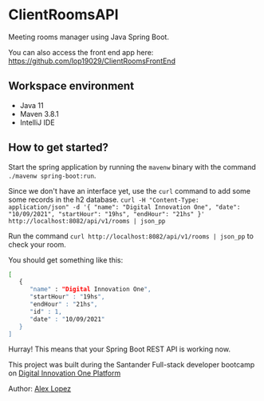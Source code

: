 # ClientRoomsAPI
Meeting rooms manager using Java Spring Boot.

You can also access the front end app here:
https://github.com/lop19029/ClientRoomsFrontEnd

## Workspace environment

- Java 11
- Maven 3.8.1
- IntelliJ IDE

## How to get started?
Start the spring application by running the `mavenw` binary with the command `./mavenw spring-boot:run`. 

Since we don't have an interface yet, use the `curl` command to add some some records in the h2 database.
`curl -H "Content-Type: application/json" -d '{ "name": "Digital Innovation One", "date": "10/09/2021", "startHour": "19hs", "endHour": "21hs" }' http://localhost:8082/api/v1/rooms | json_pp`

Run the command `curl http://localhost:8082/api/v1/rooms | json_pp` to check your room.

You should get something like this:

```bash
[
   {
      "name" : "Digital Innovation One",
      "startHour" : "19hs",
      "endHour" : "21hs",
      "id" : 1,
      "date" : "10/09/2021"
   }
]
```
Hurray! This means that your Spring Boot REST API is working now.

This project was built during the Santander Full-stack developer bootcamp on [Digital Innovation One Platform](https://web.digitalinnovation.one/)

Author: [Alex Lopez](https://github.com/lop19029)
